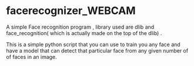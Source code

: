 # facerecognizer_WEBCAM
A simple Face recognition program ,  library used are dlib and face_recognition( which is actually made on the top of the dlib) .

This is a simple python script that you can use to train you any face and have a model that can detect that particular face from any given number of of faces in an image.
